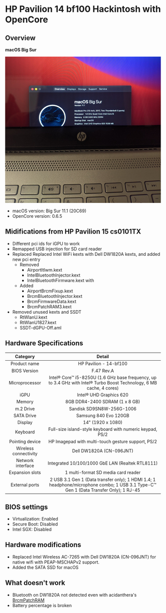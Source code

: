 # HP Pavilion 14 bf100 Hackintosh with OpenCore
## Overview
 <summary><strong>macOS Big Sur</strong></summary>
 
![screenshot](images/Big-Sur-2021-01-29.jpeg)

<!--
<details>
 <summary><strong>macOS Catalina</strong></summary>
 
![screenshot](images/Catalina-2020-11-15.png)

 </details>
 -->
- macOS version: Big Sur 11.1 (20C69)
- OpenCore version: 0.6.5

## Midifications from HP Pavilion 15 cs0101TX
- Different pci ids for iGPU to work
- Remapped USB injection for SD card reader
- Replaced Replaced Intel WiFi kexts with Dell DW1820A kexts, and added new pci entry
    - Removed
        - AirportItlwm.kext
        - IntelBluetoothInjector.kext
        - IntelBluetoothFirmware.kext with 
    - Added
        - AirportBrcmFixup.kext
        - BrcmBluetoothInjector.kext
        - BrcmFirmwareData.kext
        - BrcmPatchRAM3.kext
- Removed unused kexts and SSDT
    - RtWlanU.kext
    - RtWlanU1827.kext
    - SSDT-dGPU-Off.aml


## Hardware Specifications 
| Category | Detail |
|:----:|:----:|
| Product name | HP Pavilion - 14-bf100 |
| BIOS Version | F.47 Rev.A |
| Microprocessor | Intel® Core™ i5-8250U (1.6 GHz base frequency, up to 3.4 GHz with Intel® Turbo Boost Technology, 6 MB cache, 4 cores)|
| iGPU | Intel® UHD Graphics 620 |
| Memory | 8GB DDR4-2400 SDRAM (1 x 8 GB) |
| m.2 Drive | Sandisk SD9SN8W-256G-1006 | 
| SATA Drive | Samsung 840 Evo 120GB | 
| Display | 14" (1920 x 1080) |
| Keyboard | Full-size island-style keyboard with numeric keypad, PS/2 |
| Pointing device | HP Imagepad with multi-touch gesture support, PS/2 |
| Wireless connectivity | Dell DW1820A (CN-096JNT) |
| Network interface | Integrated 10/100/1000 GbE LAN (Realtek RTL8111) |
| Expansion slots | 1 multi-format SD media card reader |
| External ports | 2 USB 3.1 Gen 1 (Data transfer only); 1 HDMI 1.4; 1 headphone/microphone combo; 1 USB 3.1 Type-C™ Gen 1 (Data Transfer Only); 1 RJ-45 | 

## BIOS settings
- Virtualization:   Enabled
- Secure Boot:  Disabled
- Intel SGX:    Disabled

## Hardware modifications
- Replaced Intel Wireless AC-7265 with Dell DW1820A (CN-096JNT) for native wifi with PEAP-MSCHAPv2 support. 
- Added the SATA SSD for macOS

## What doesn't work
- Bluetooth on DW1820A not detected even with acidanthera's [BrcmPatchRAM](https://github.com/acidanthera/BrcmPatchRAM)
- Battery percentage is broken
